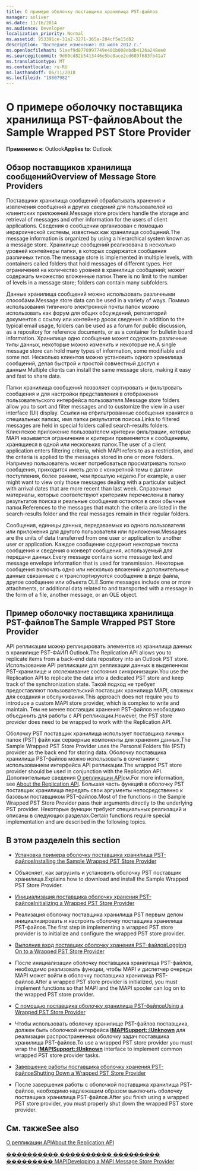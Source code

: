 ```yaml
---
title: О примере оболочку поставщика хранилища PST-файлов
manager: soliver
ms.date: 11/16/2014
ms.audience: Developer
localization_priority: Normal
ms.assetid: 953391ce-31a2-3271-365a-284cf5e15d82
description: 'Последнее изменение: 03 июля 2012 г.'
ms.openlocfilehash: 51aef9d8778997749e401b008ebdb4126a248ee0
ms.sourcegitcommit: 9d60cd82b5413446e5bc8ace2cd689f683fb41a7
ms.translationtype: MT
ms.contentlocale: ru-RU
ms.lasthandoff: 06/11/2018
ms.locfileid: "19807982"
---
```

# <a name="about-the-sample-wrapped-pst-store-provider"></a><span data-ttu-id="45ad3-103">О примере оболочку поставщика хранилища PST-файлов</span><span class="sxs-lookup"><span data-stu-id="45ad3-103">About the Sample Wrapped PST Store Provider</span></span>

 
  
<span data-ttu-id="45ad3-104">**Применимо к**: Outlook</span><span class="sxs-lookup"><span data-stu-id="45ad3-104">**Applies to**: Outlook</span></span> 
  
## <a name="overview-of-message-store-providers"></a><span data-ttu-id="45ad3-105">Обзор поставщиков хранилища сообщений</span><span class="sxs-lookup"><span data-stu-id="45ad3-105">Overview of Message Store Providers</span></span>

<span data-ttu-id="45ad3-106">Поставщики хранилища сообщений обрабатывать хранения и извлечения сообщений и других сведений для пользователей из клиентских приложений.</span><span class="sxs-lookup"><span data-stu-id="45ad3-106">Message store providers handle the storage and retrieval of messages and other information for the users of client applications.</span></span> <span data-ttu-id="45ad3-107">Сведения о сообщении организован с помощью иерархической системы, известных как хранилища сообщений.</span><span class="sxs-lookup"><span data-stu-id="45ad3-107">The message information is organized by using a hierarchical system known as a message store.</span></span> <span data-ttu-id="45ad3-108">Хранилище сообщений реализована в несколько уровней контейнеры папки, в которых содержатся сообщения различных типов.</span><span class="sxs-lookup"><span data-stu-id="45ad3-108">The message store is implemented in multiple levels, with containers called folders that hold messages of different types.</span></span> <span data-ttu-id="45ad3-109">Нет ограничений на количество уровней в хранилище сообщений; может содержать множество вложенные папки.</span><span class="sxs-lookup"><span data-stu-id="45ad3-109">There is no limit to the number of levels in a message store; folders can contain many subfolders.</span></span>
  
<span data-ttu-id="45ad3-110">Данные хранилища сообщений можно использовать различными способами.</span><span class="sxs-lookup"><span data-stu-id="45ad3-110">Message store data can be used in a variety of ways.</span></span> <span data-ttu-id="45ad3-111">Помимо использования типичного электронной почты папок можно использовать как форум для общих обсуждений, репозиторий документов с ссылку или контейнер досок сведения.</span><span class="sxs-lookup"><span data-stu-id="45ad3-111">In addition to the typical email usage, folders can be used as a forum for public discussion, as a repository for reference documents, or as a container for bulletin board information.</span></span> <span data-ttu-id="45ad3-112">Хранилище одно сообщение может содержать различные типы данных, некоторые можно изменить и некоторые не.</span><span class="sxs-lookup"><span data-stu-id="45ad3-112">A single message store can hold many types of information, some modifiable and some not.</span></span> <span data-ttu-id="45ad3-113">Несколько клиентов можно установить одного хранилища сообщений, делая быстрой и простой совместный доступ к данным.</span><span class="sxs-lookup"><span data-stu-id="45ad3-113">Multiple clients can install the same message store, making it easy and fast to share data.</span></span>
  
<span data-ttu-id="45ad3-114">Папки хранилища сообщений позволяет сортировать и фильтровать сообщения и для настройки представления в отображения пользовательского интерфейса пользователя.</span><span class="sxs-lookup"><span data-stu-id="45ad3-114">Message store folders allow you to sort and filter messages and to customize the view in a user interface (UI) display.</span></span> <span data-ttu-id="45ad3-115">Ссылки на отфильтрованные сообщения хранятся в специальных папках, имя папки результатов поиска.</span><span class="sxs-lookup"><span data-stu-id="45ad3-115">Links to filtered messages are held in special folders called search-results folders.</span></span> <span data-ttu-id="45ad3-116">Клиентское приложение пользователем критерии фильтрации, которые MAPI называется ограничение и критерии применяется к сообщениям, хранящиеся в одной или нескольких папок.</span><span class="sxs-lookup"><span data-stu-id="45ad3-116">The user of a client application enters filtering criteria, which MAPI refers to as a restriction, and the criteria is applied to the messages stored in one or more folders.</span></span> <span data-ttu-id="45ad3-117">Например пользователь может потребоваться просматривать только сообщения, приходится иметь дело с конкретной темы с датами поступления, более ранние, чем прошлую неделю.</span><span class="sxs-lookup"><span data-stu-id="45ad3-117">For example, a user might want to view only those messages dealing with a particular subject with arrival dates that are more recent than last week.</span></span> <span data-ttu-id="45ad3-118">Справочные материалы, которые соответствуют критериям перечислены в папку результатов поиска и реальные сообщения остаются в свои обычные папки.</span><span class="sxs-lookup"><span data-stu-id="45ad3-118">References to the messages that match the criteria are listed in the search-results folder and the real messages remain in their regular folders.</span></span>
  
<span data-ttu-id="45ad3-119">Сообщения, единицы данных, передаваемых из одного пользователя или приложения для другого пользователя или приложения.</span><span class="sxs-lookup"><span data-stu-id="45ad3-119">Messages are the units of data transferred from one user or application to another user or application.</span></span> <span data-ttu-id="45ad3-120">Каждое сообщение содержит некоторые текста сообщения и сведения о конверт сообщения, используемый для передачи данных.</span><span class="sxs-lookup"><span data-stu-id="45ad3-120">Every message contains some message text and message envelope information that is used for transmission.</span></span> <span data-ttu-id="45ad3-121">Некоторые сообщения включать одно или несколько вложений и дополнительные данные связанные с и транспортируются сообщение в виде файла, другое сообщение или объекта OLE.</span><span class="sxs-lookup"><span data-stu-id="45ad3-121">Some messages include one or more attachments, or additional data related to and transported with a message in the form of a file, another message, or an OLE object.</span></span>
  
## <a name="the-sample-wrapped-pst-store-provider"></a><span data-ttu-id="45ad3-122">Пример оболочку поставщика хранилища PST-файлов</span><span class="sxs-lookup"><span data-stu-id="45ad3-122">The Sample Wrapped PST Store Provider</span></span>

<span data-ttu-id="45ad3-123">API репликации можно реплицировать элементов из хранилища данных в хранилище PST-ФАЙЛ Outlook.</span><span class="sxs-lookup"><span data-stu-id="45ad3-123">The Replication API allows you to replicate items from a back-end data repository into an Outlook PST store.</span></span> <span data-ttu-id="45ad3-124">Использование API репликации для репликации данных в выделенном PST-хранилище и отслеживание состояния синхронизации.</span><span class="sxs-lookup"><span data-stu-id="45ad3-124">You use the Replication API to replicate the data into a dedicated PST store and keep track of the synchronization state.</span></span> <span data-ttu-id="45ad3-125">Такой подход не требует предоставляют пользовательский поставщик хранилища MAPI, сложных для создания и обслуживания.</span><span class="sxs-lookup"><span data-stu-id="45ad3-125">This approach does not require you to introduce a custom MAPI store provider, which is complex to write and maintain.</span></span> <span data-ttu-id="45ad3-126">Тем не менее поставщик хранения PST-файлов необходимо объединить для работы с API репликации.</span><span class="sxs-lookup"><span data-stu-id="45ad3-126">However, the PST store provider does need to be wrapped to work with the Replication API.</span></span>
  
<span data-ttu-id="45ad3-127">Оболочку PST поставщик хранилища использует поставщика личных папок (PST) файл как серверные компоненты для хранения данных.</span><span class="sxs-lookup"><span data-stu-id="45ad3-127">The Sample Wrapped PST Store Provider uses the Personal Folders file (PST) provider as the back end for storing data.</span></span> <span data-ttu-id="45ad3-128">Оболочку поставщика хранилища PST-файлов можно использовать в сочетании с использованием интерфейса API репликации.</span><span class="sxs-lookup"><span data-stu-id="45ad3-128">The wrapped PST store provider should be used in conjunction with the Replication API.</span></span> <span data-ttu-id="45ad3-129">Дополнительные сведения [О репликации API](about-the-replication-api.md)см.</span><span class="sxs-lookup"><span data-stu-id="45ad3-129">For more information, see [About the Replication API](about-the-replication-api.md).</span></span> <span data-ttu-id="45ad3-130">Большая часть функций в оболочку PST поставщик хранилища передать свои аргументы непосредственно к базовым поставщиком PST-файлов.</span><span class="sxs-lookup"><span data-stu-id="45ad3-130">Most of the functions in the Sample Wrapped PST Store Provider pass their arguments directly to the underlying PST provider.</span></span> <span data-ttu-id="45ad3-131">Некоторые функции требуют специальных реализаций и описаны в следующих разделах.</span><span class="sxs-lookup"><span data-stu-id="45ad3-131">Certain functions require special implementation and are described in the following topics.</span></span>
  
## <a name="in-this-section"></a><span data-ttu-id="45ad3-132">В этом разделе</span><span class="sxs-lookup"><span data-stu-id="45ad3-132">In this section</span></span>

- [<span data-ttu-id="45ad3-133">Установка примера оболочку поставщика хранилища PST-файлов</span><span class="sxs-lookup"><span data-stu-id="45ad3-133">Installing the Sample Wrapped PST Store Provider</span></span>](installing-the-sample-wrapped-pst-store-provider.md)
    
- <span data-ttu-id="45ad3-134">Объясняет, как загрузить и установить оболочку PST поставщик хранилища.</span><span class="sxs-lookup"><span data-stu-id="45ad3-134">Explains how to download and install the Sample Wrapped PST Store Provider.</span></span>
    
- [<span data-ttu-id="45ad3-135">Инициализация поставщика оболочку хранения PST-файлов</span><span class="sxs-lookup"><span data-stu-id="45ad3-135">Initializing a Wrapped PST Store Provider</span></span>](initializing-a-wrapped-pst-store-provider.md)
    
- <span data-ttu-id="45ad3-136">Реализация оболочку поставщика хранилища PST первым делом инициализировать и настроить оболочку поставщика хранилища PST-файлов.</span><span class="sxs-lookup"><span data-stu-id="45ad3-136">The first step in implementing a wrapped PST store provider is to initialize and configure the wrapped PST store provider.</span></span>
    
- [<span data-ttu-id="45ad3-137">Выполнив вход поставщик оболочку хранения PST-файлов</span><span class="sxs-lookup"><span data-stu-id="45ad3-137">Logging On to a Wrapped PST Store Provider</span></span>](logging-on-to-a-wrapped-pst-store-provider.md)
    
- <span data-ttu-id="45ad3-138">После инициализации оболочку поставщика хранилища PST-файлов, необходимо реализовать функции, чтобы MAPI и диспетчер очереди MAPI может войти в оболочку поставщика хранилища PST-файлов.</span><span class="sxs-lookup"><span data-stu-id="45ad3-138">After a wrapped PST store provider is initialized, you must implement functions so that MAPI and the MAPI spooler can log on to the wrapped PST store provider.</span></span>
    
- [<span data-ttu-id="45ad3-139">С помощью поставщика оболочку хранилища PST-файлов</span><span class="sxs-lookup"><span data-stu-id="45ad3-139">Using a Wrapped PST Store Provider</span></span>](using-a-wrapped-pst-store-provider.md)
    
- <span data-ttu-id="45ad3-140">Чтобы использовать оболочку хранилище PST-файлов поставщика, должен быть оболочкой интерфейса **[IMAPISupport::IUnknown](imapisupportiunknown.md)** для реализации распространенных оболочку задач поставщика хранилища PST-файлов.</span><span class="sxs-lookup"><span data-stu-id="45ad3-140">To use a wrapped PST store provider you must wrap the **[IMAPISupport::IUnknown](imapisupportiunknown.md)** interface to implement common wrapped PST store provider tasks.</span></span> 
    
- [<span data-ttu-id="45ad3-141">Завершение работы поставщика оболочку хранения PST-файлов</span><span class="sxs-lookup"><span data-stu-id="45ad3-141">Shutting Down a Wrapped PST Store Provider</span></span>](shutting-down-a-wrapped-pst-store-provider.md)
    
- <span data-ttu-id="45ad3-142">После завершения работы с оболочкой поставщика хранилища PST-файлов, необходимо надлежащим образом выключить оболочку поставщика хранилища PST-файлов.</span><span class="sxs-lookup"><span data-stu-id="45ad3-142">After you finish using a wrapped PST store provider, you must properly shut down the wrapped PST store provider.</span></span>
    
## <a name="see-also"></a><span data-ttu-id="45ad3-143">См. также</span><span class="sxs-lookup"><span data-stu-id="45ad3-143">See also</span></span>



[<span data-ttu-id="45ad3-144">О репликации API</span><span class="sxs-lookup"><span data-stu-id="45ad3-144">About the Replication API</span></span>](about-the-replication-api.md)
  
[<span data-ttu-id="45ad3-145">���������� ���������� ��������� ��������� MAPI</span><span class="sxs-lookup"><span data-stu-id="45ad3-145">Developing a MAPI Message Store Provider</span></span>](developing-a-mapi-message-store-provider.md)

